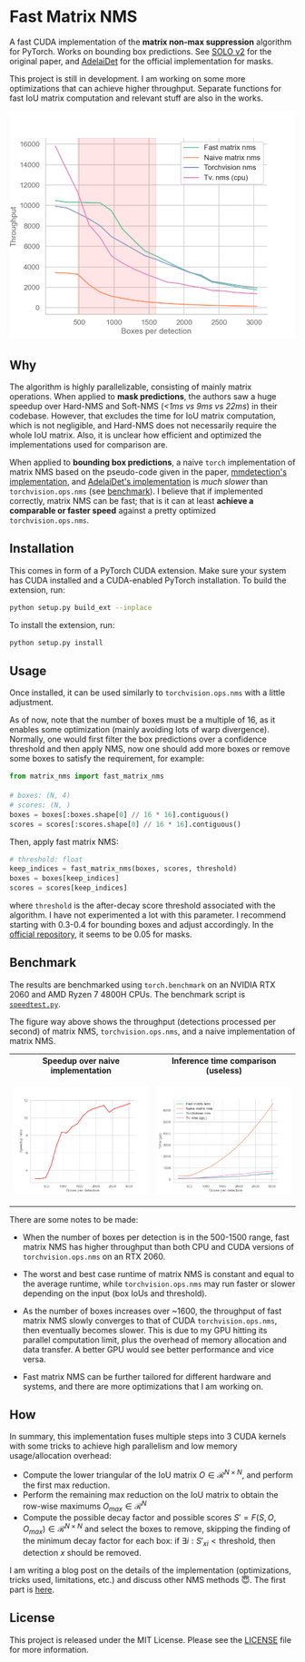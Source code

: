 # Fast Matrix NMS
A fast CUDA implementation of the **matrix non-max suppression** algorithm for PyTorch. Works on bounding box predictions. See [SOLO v2](https://arxiv.org/pdf/2003.10152.pdf) for the original paper, and [AdelaiDet](https://github.com/aim-uofa/AdelaiDet/blob/4a3a1f7372c35b48ebf5f6adc59f135a0fa28d60/adet/modeling/solov2/utils.py#L146]) for the official implementation for masks.

This project is still in development. I am working on some more optimizations that can achieve higher throughput. Separate functions for fast IoU matrix computation and relevant stuff are also in the works.

<p align="center">
  <img src="./assets/throughput.png" />
</p>

## Why
The algorithm is highly parallelizable, consisting of mainly matrix operations. When applied to **mask predictions**, the authors saw a huge speedup over Hard-NMS and Soft-NMS (*<1ms vs 9ms vs 22ms*) in their codebase. However, that excludes the time for IoU matrix computation, which is not negligible, and Hard-NMS does not necessarily require the whole IoU matrix. Also, it is unclear how efficient and optimized the implementations used for comparison are.


When applied to **bounding box predictions**, a naive `torch` implementation of matrix NMS based on the pseudo-code given in the paper, [mmdetection's implementation](https://github.com/open-mmlab/mmdetection/blob/master/mmdet/core/post_processing/matrix_nms.py), and [AdelaiDet's implementation](https://github.com/aim-uofa/AdelaiDet/blob/master/adet/modeling/solov2/utils.py) is *much slower* than `torchvision.ops.nms` (see [benchmark](#benchmark)). I believe that if implemented correctly, matrix NMS can be fast; that is it can at least **achieve a comparable or faster speed** against a pretty optimized `torchvision.ops.nms`.


## Installation
This comes in form of a PyTorch CUDA extension. Make sure your system has CUDA installed and a CUDA-enabled PyTorch installation. To build the extension, run:
```bash
python setup.py build_ext --inplace
```

To install the extension, run:

```bash
python setup.py install
```

## Usage
Once installed, it can be used similarly to `torchvision.ops.nms` with a little adjustment.

As of now, note that the number of boxes must be a multiple of 16, as it enables some optimization (mainly avoiding lots of warp divergence). Normally, one would first filter the box predictions over a confidence threshold and then apply NMS, now one should add more boxes or remove some boxes to satisfy the requirement, for example:

```python
from matrix_nms import fast_matrix_nms

# boxes: (N, 4)
# scores: (N, )
boxes = boxes[:boxes.shape[0] // 16 * 16].contiguous()
scores = scores[:scores.shape[0] // 16 * 16].contiguous()
```
  
Then, apply fast matrix NMS:
  
```python
# threshold: float
keep_indices = fast_matrix_nms(boxes, scores, threshold)
boxes = boxes[keep_indices]
scores = scores[keep_indices]
```

where `threshold` is the after-decay score threshold associated with the algorithm. I have not experimented a lot with this parameter. I recommend starting with 0.3-0.4 for bounding boxes and adjust accordingly. In the [official repository](https://github.com/aim-uofa/AdelaiDet/blob/4a3a1f7372c35b48ebf5f6adc59f135a0fa28d60/adet/config/defaults.py#L321), it seems to be 0.05 for masks.



## Benchmark
The results are benchmarked using `torch.benchmark` on an NVIDIA RTX 2060 and AMD Ryzen 7 4800H CPUs. The benchmark script is [`speedtest.py`](./speedtest.py).



The figure way above shows the throughput (detections processed per second) of matrix NMS, `torchvision.ops.nms`, and a naive implementation of matrix NMS.



<table border="0" <th style="width:100%">
  <tr>
  <th style="width:50%"> Speedup over naive implementation </th>
  <th style="width:50%"> Inference time comparison (useless) </th>
  </tr>
  <tr>
  <td valign="bottom">
  <p align="center">
  <img src="./assets/speedup_naive.png" />
  </p>
  </td>
  <td valign="bottom">
  <p align="center">
  <img src="./assets/latency.png" />
  </p>
  </td>
  </tr>
</table>

There are some notes to be made:

- When the number of boxes per detection is in the 500-1500 range, fast matrix NMS has higher throughput than both CPU and CUDA versions of `torchvision.ops.nms` on an RTX 2060.

- The worst and best case runtime of matrix NMS is constant and equal to the average runtime, while `torchvision.ops.nms` may run faster or slower depending on the input (box IoUs and threshold).

- As the number of boxes increases over ~1600, the throughput of fast matrix NMS slowly converges to that of CUDA `torchvision.ops.nms`, then eventually becomes slower. This is due to my GPU hitting its parallel computation limit, plus the overhead of memory allocation and data transfer. A better GPU would see better performance and vice versa.

- Fast matrix NMS can be further tailored for different hardware and systems, and there are more optimizations that I am working on.

## How
In summary, this implementation fuses multiple steps into 3 CUDA kernels with some tricks to achieve high parallelism and low memory usage/allocation overhead:

- Compute the lower triangular of the IoU matrix $O\in \mathcal{R}^{N\times N}$, and perform the first max reduction.
- Perform the remaining max reduction on the IoU matrix to obtain the row-wise maximums $O_{max}\in \mathcal{R}^N$
- Compute the possible decay factor and possible scores $S'=F(S,O,O_{max}) \in \mathcal{R}^{N\times N}$ and select the boxes to remove, skipping the finding of the minimum decay factor for each box: if $\exists i:S'_{xi}<\mathrm{threshold}$, then detection $x$ should be removed.

I am writing a blog post on the details of the implementation (optimizations, tricks used, limitations, etc.) and discuss other NMS methods :innocent:. The first part is [here](https://tokudayo.github.io/fast-matrix-nms-1/).

## License
This project is released under the MIT License. Please see the [LICENSE](./LICENSE) file for more information.